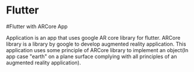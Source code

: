 # Flutter

#Flutter with ARCore App

Application is an app that uses google AR core library for flutter. ARCore library is a library by google to develop augmented reality application. 
This application uses some principle of ARCore library to implement an object(In app case "earth" on a plane surface complying with all principles 
of an augmented reality application).

